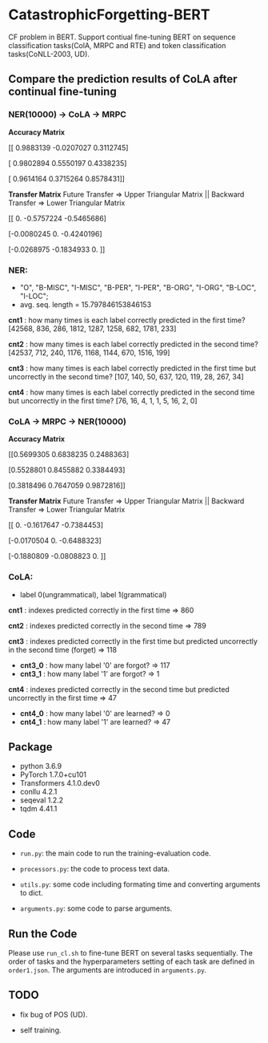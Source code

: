 # CatastrophicForgetting-BERT
CF problem in BERT. Support contiual fine-tuning BERT on sequence classification tasks(ColA, MRPC and RTE) and token classification tasks(CoNLL-2003, UD).

## Compare the prediction results of CoLA after continual fine-tuning

### NER(10000) -> CoLA -> MRPC

**Accuracy Matrix**

[[ 0.9883139 -0.0207027  0.3112745]

 [ 0.9802894  0.5550197  0.4338235]
 
 [ 0.9614164  0.3715264  0.8578431]]

**Transfer Matrix**
Future Transfer => Upper Triangular Matrix  ||  Backward Transfer => Lower Triangular Matrix

[[ 0.        -0.5757224 -0.5465686]

 [-0.0080245  0.        -0.4240196]
 
 [-0.0268975 -0.1834933  0.       ]]
 
### NER: 

 - "O", "B-MISC", "I-MISC", "B-PER", "I-PER", "B-ORG", "I-ORG", "B-LOC", "I-LOC"; 
 - avg. seq. length = 15.797846153846153
 
**cnt1** : how many times is each label correctly predicted in the first time? [42568, 836, 286, 1812, 1287, 1258, 682, 1781, 233]

**cnt2** : how many times is each label correctly predicted in the second time? [42537, 712, 240, 1176, 1168, 1144, 670, 1516, 199]

**cnt3** : how many times is each label correctly predicted in the first time but uncorrectly in the second time? [107, 140, 50, 637, 120, 119, 28, 267, 34]

**cnt4** : how many times is each label correctly predicted in the second time but uncorrectly in the first time? [76, 16, 4, 1, 1, 5, 16, 2, 0]

### CoLA -> MRPC -> NER(10000)

**Accuracy Matrix**

[[0.5699305 0.6838235 0.2488363]

 [0.5528801 0.8455882 0.3384493]
 
 [0.3818496 0.7647059 0.9872816]]

**Transfer Matrix**
Future Transfer => Upper Triangular Matrix  ||  Backward Transfer => Lower Triangular Matrix

[[ 0.        -0.1617647 -0.7384453]

 [-0.0170504  0.        -0.6488323]
 
 [-0.1880809 -0.0808823  0.       ]]
 
### CoLA: 

- label 0(ungrammatical), label 1(grammatical)

**cnt1** : indexes predicted correctly in the first time => 860

**cnt2** : indexes predicted correctly in the second time => 789

**cnt3** : indexes predicted correctly in the first time but predicted uncorrectly in the second time (forget) => 118
  - **cnt3_0** : how many label '0' are forgot? => 117
  - **cnt3_1** : how many label '1' are forgot? => 1

**cnt4** : indexes predicted correctly in the second time but predicted uncorrectly in the first time => 47
  - **cnt4_0** : how many label '0' are learned? => 0
  - **cnt4_1** : how many label '1' are learned? => 47

## Package
- python 3.6.9
- PyTorch 1.7.0+cu101
- Transformers 4.1.0.dev0
- conllu 4.2.1
- seqeval 1.2.2
- tqdm 4.41.1

## Code
- `run.py`: the main code to run the training-evaluation code.

- `processors.py`: the code to process text data.

- `utils.py`: some code including formating time and converting arguments to dict.

- `arguments.py`: some code to parse arguments.

## Run the Code
Please use `run_cl.sh` to fine-tune BERT on several tasks sequentially. The order of tasks and the hyperparameters setting of each task are defined in `order1.json`. The arguments are introduced in `arguments.py`.

## TODO
- fix bug of POS (UD).

- self training.
